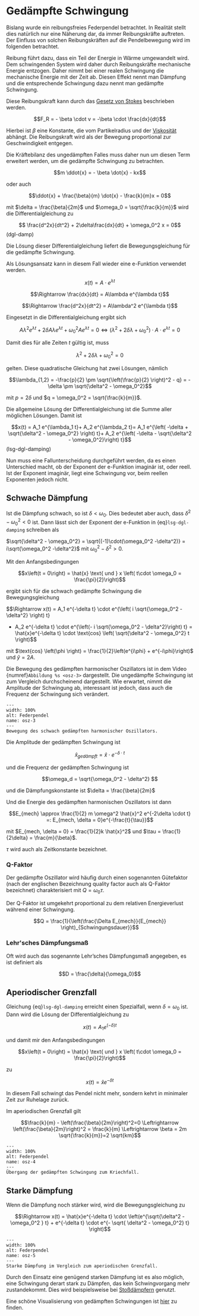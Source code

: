 # Gedämpfte Schwingung

Bislang wurde ein reibungsfreies Federpendel betrachtet. In Realität stellt dies natürlich nur eine Näherung dar, da immer Reibungskräfte auftreten. 
Der Einfluss von solchen Reibungskräften auf die Pendelbewegung wird im folgenden betrachtet. 

Reibung führt dazu, dass ein Teil der Energie in Wärme umgewandelt wird. Dem schwingenden System wird daher durch Reibungskräfte mechanische Energie entzogen.
Daher nimmt bei einer realen Schwingung die mechanische Energie mit der Zeit ab.
Diesen Effekt nennt man Dämpfung und die entsprechende Schwingung dazu nennt man gedämpfte Schwingung.

Diese Reibungskraft kann durch das [Gesetz von Stokes](https://de.wikipedia.org/wiki/Gesetz_von_Stokes) beschrieben werden. 

$$F_R = - \beta \cdot v = -\beta \cdot \frac{dx}{dt}$$

Hierbei ist $\beta$ eine Konstante, die vom Partikelradius und der [Viskosität](https://de.wikipedia.org/wiki/Viskosit%C3%A4t) abhängt. 
Die Reibungskraft wird als der Bewegung proportional zur Geschwindigkeit entgegen. 

Die Kräftebilanz des ungedämpften Falles muss daher nun um diesen Term erweitert werden, um die gedämpfte Schwingung zu betrachten.

$$m \ddot{x} = - \beta \dot{x} - kx$$

oder auch 

$$\ddot{x} + \frac{\beta}{m} \dot{x} - \frac{k}{m}x = 0$$

mit $\delta = \frac{\beta}{2m}$ und $\omega_0 = \sqrt{\frac{k}{m}}$ wird die Differentialgleichung zu 

$$ \frac{d^2x}{dt^2} + 2\delta\frac{dx}{dt} + \omega_0^2 x = 0$$(dgl-damp)

Die Lösung dieser Differentialgleichung liefert die Bewegungsgleichung für die gedämpfte Schwingung. 

Als Lösungsansatz kann in diesem Fall wieder eine e-Funktion verwendet werden.

$$x(t) = A\cdot e^{\lambda t} $$

$$\Rightarrow \frac{dx}{dt} = A\lambda e^{\lambda t}$$

$$\Rightarrow \frac{d^2x}{dt^2} = A\lambda^2 e^{\lambda t}$$

Eingesetzt in die Differentialgleichung ergibt sich

$$A\lambda^2 e^{\lambda t} + 2\delta A\lambda e^{\lambda t} + \omega_0^2 A e^{\lambda t} = 0 \Leftrightarrow \left(\lambda^2 + 2\delta \lambda + \omega_0^2  \right) \cdot A\cdot e^{\lambda t} = 0$$

Damit dies für alle Zeiten $t$ gültig ist, muss

$$\lambda^2 + 2\delta \lambda + \omega_0^2 =0 $$

gelten. Diese quadratische Gleichung hat zwei Lösungen, nämlich

$$\lambda_{1,2} = -\frac{p}{2} \pm \sqrt{\left(\frac{p}{2} \right)^2 - q}
= -\delta \pm \sqrt{\delta^2 - \omega_0^2}$$

mit $p = 2 \delta$ und $q = \omega_0^2 = \sqrt{\frac{k}{m}}$.

Die allgemeine Lösung der Differentialgleichung ist die Summe aller möglichen Lösungen. Damit ist

$$x(t) = A_1 e^{\lambda_1 t}+ A_2 e^{\lambda_2 t}= A_1 e^{\left( -\delta + \sqrt{\delta^2 - \omega_0^2} \right) t}+ A_2 e^{\left( -\delta - \sqrt{\delta^2 - \omega_0^2}\right) t}$$(lsg-dgl-damping)

Nun muss eine Fallunterscheidung durchgeführt werden, da es einen Unterschied macht, ob der Exponent der e-Funktion imaginär ist, oder reell. Ist der Exponent imaginär, liegt eine Schwingung vor, beim reellen Exponenten jedoch nicht.

## Schwache Dämpfung

Ist die Dämpfung schwach, so ist $\delta < \omega_0$. Dies bedeutet aber auch, dass $\delta^2 - \omega_0^2 <0$ ist. Dann lässt sich der Exponent der e-Funktion in {eq}`lsg-dgl-damping` schreiben als 

$\sqrt{\delta^2 - \omega_0^2} = \sqrt{(-1)\cdot(\omega_0^2 -\delta^2)} = i\sqrt{\omega_0^2 -\delta^2}$ mit $\omega_0^2 - \delta^2 > 0$.

Mit den Anfangsbedingungen 

$$x\left(t = 0\right) =  \hat{x} \text{ und } x \left( t\cdot \omega_0 = \frac{\pi}{2}\right)$$

ergibt sich für die schwach gedämpfte Schwingung die Bewegungsgleichung

$$\Rightarrow x(t) = A_1 e^{-\delta t} \cdot e^{\left( i \sqrt{\omega_0^2 - \delta^2} \right) t}
+ A_2 e^{-\delta t} \cdot e^{\left(- i \sqrt{\omega_0^2 - \delta^2}\right) t} = \hat{x}e^{-\delta t} \cdot \text{cos} \left( \sqrt{\delta^2 - \omega_0^2} t
\right)$$

mit $\text{cos} \left(\phi \right) = \frac{1}{2}\left(e^{i\phi}  + e^{-i\phi}\right)$ und $\hat{y} = 2 A$. 

Die Bewegung des gedämpften harmonischer Oszillators ist in dem Video {numref}`Abbildung %s <osz-3>` dargestellt. Die ungedämpfte Schwingung ist zum Vergleich durchscheinend dargestellt. Wie erwartet, nimmt die Amplitude der Schwingung ab, interessant ist jedoch, dass auch die Frequenz der Schwingung sich verändert.

```{figure} Videos_Schwingungen/harm-osz-damp.mp4
---
width: 100%
alt: Federpendel
name: osz-3
---
Bewegung des schwach gedämpften harmonischer Oszillators.
 ```

Die Amplitude der gedämpften Schwingung ist

$$\hat{x}_{gedämpft} = \hat{x} \cdot e^{-\delta \cdot t} $$

und die Frequenz der gedämpften Schwingung ist

$$\omega_d = \sqrt{\omega_0^2 - \delta^2} $$

und die Dämpfungskonstante ist $\delta = \frac{\beta}{2m}$

Und die Energie des gedämpften harmonischen Oszillators ist dann

$$E_{mech} \approx \frac{1}{2} m \omega^2 \hat{x}^2 e^{-2\delta \cdot t} =: E_{mech, \delta = 0}e^{-\frac{t}{\tau}}$$

mit $E_{mech, \delta = 0} = \frac{1}{2}k \hat{x}^2$ und $\tau = \frac{1}{2\delta} = \frac{m}{\beta}$. 

$\tau$ wird auch als Zeitkonstante bezeichnet. 

### Q-Faktor

Der gedämpfte Oszillator wird häufig durch einen sogenannten Gütefaktor (nach der englischen Bezeichnung quality factor auch als Q-Faktor bezeichnet) charakterisiert mit $Q = \omega_0 \tau$.

Der Q-Faktor ist umgekehrt proportional zu dem relativen Energieverlust während einer Schwingung. 

$$Q = \frac{1}{\left(\frac{\Delta E_{mech}}{E_{mech}} \right)_{Schwingungsdauer}}$$

### Lehr'sches Dämpfungsmaß

Oft wird auch das sogenannte Lehr’sches Dämpfungsmaß angegeben, es ist definiert als

$$D = \frac{\delta}{\omega_0}$$

## Aperiodischer Grenzfall

Gleichung {eq}`lsg-dgl-damping` erreicht einen Spezialfall, wenn $\delta = \omega_0$ ist. Dann wird die Lösung der Differentialgleichung zu

$$x(t) = A_1 e^{\left( -\delta  \right) t}$$

und damit mir den Anfangsbedingungen 

$$x\left(t = 0\right) =  \hat{x} \text{ und } x \left( t\cdot \omega_0 = \frac{\pi}{2}\right)$$

zu

$$x(t) = \hat{x}e^{-\delta t}$$

In diesem Fall schwingt das Pendel nicht mehr, sondern kehrt in minimaler Zeit zur Ruhelage zurück. 

Im aperiodischen Grenzfall gilt

$$\frac{k}{m} - \left(\frac{\beta}{2m}\right)^2=0 \Leftrightarrow \left(\frac{\beta}{2m}\right)^2 = \frac{k}{m} \Leftrightarrow \beta = 2m \sqrt{\frac{k}{m}}=2 \sqrt{km}$$

```{figure} Bilder_Schwingungen/uebergang_zum_kriechfall.png
---
width: 100%
alt: Federpendel
name: osz-4
---
Übergang der gedämpften Schwingung zum Kriechfall.
 ```

## Starke Dämpfung

Wenn die Dämpfung noch stärker wird, wird die Bewegungsgleichung zu

$$\Rightarrow x(t) = \hat{x}e^{-\delta t} \cdot \left(e^{\sqrt{\delta^2 - \omega_0^2 } t} + e^{-\delta t} \cdot e^{- \sqrt{ \delta^2 - \omega_0^2} t} \right)$$

```{figure} Videos_Schwingungen/harm-osz-damp-strong.mp4
---
width: 100%
alt: Federpendel
name: osz-5
---
Starke Dämpfung im Vergleich zum aperiodischen Grenzfall.
 ```

Durch den Einsatz eine genügend starken Dämpfung ist es also möglich, eine Schwingung derart stark zu Dämpfen, das kein Schwingvorgang mehr zustandekommt. Dies wird beispielsweise bei [Stoßdämpfern](https://de.wikipedia.org/wiki/Sto%C3%9Fd%C3%A4mpfer) genutzt. 

Eine schöne Visualisierung von gedämpften Schwingungen ist [hier](https://www.edumedia-sciences.com/de/media/449-gedampfte-schwingungen) zu finden. 
